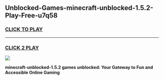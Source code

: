 
## Unblocked-Games-minecraft-unblocked-1.5.2-Play-Free-u7q58
<h3>
<a href="https://premium76.site?title=minecraft-unblocked-1.5.2&ref=12A">CLICK TO PLAY</a></h3>
<hr>

<h3>
<a href="https://premium76.site?title=minecraft-unblocked-1.5.2&ref=12A">CLICK 2 PLAY</a>
  
</h3>

<a href="https://premium76.site?title=minecraft-unblocked-1.5.2&ref=12A"><img src="https://clearcache.store/games.png"></a>


**minecraft-unblocked-1.5.2 games unblocked: Your Gateway to Fun and Accessible Online Gaming**
